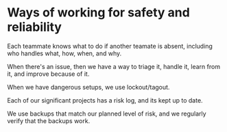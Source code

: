 # Ways of working for safety and reliability

Each teammate knows what to do if another teamate is absent, including who handles what, how, when, and why.

When there's an issue, then we have a way to triage it, handle it, learn from it, and improve because of it.

When we have dangerous setups, we use lockout/tagout.

Each of our significant projects has a risk log, and its kept up to date.

We use backups that match our planned level of risk, and we regularly verify that the backups work.
